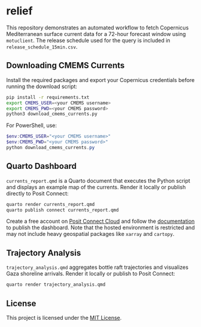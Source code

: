 # relief

This repository demonstrates an automated workflow to fetch Copernicus
Mediterranean surface current data for a 72-hour forecast window using
`motuclient`. The release schedule used for the query is included in
`release_schedule_15min.csv`.

## Downloading CMEMS Currents

Install the required packages and export your Copernicus credentials before
running the download script:

```bash
pip install -r requirements.txt
export CMEMS_USER=<your CMEMS username>
export CMEMS_PWD=<your CMEMS password>
python3 download_cmems_currents.py
```

For PowerShell, use:

```powershell
$env:CMEMS_USER="<your CMEMS username>"
$env:CMEMS_PWD="<your CMEMS password>"
python download_cmems_currents.py
```

## Quarto Dashboard

`currents_report.qmd` is a Quarto document that executes the Python
script and displays an example map of the currents. Render it locally or
publish directly to Posit Connect:

```bash
quarto render currents_report.qmd
quarto publish connect currents_report.qmd
```

Create a free account on [Posit Connect Cloud](https://connect.posit.cloud)
and follow the [documentation](https://docs.posit.co/connect-cloud/) to
publish the dashboard. Note that the hosted environment is restricted and
may not include heavy geospatial packages like `xarray` and `cartopy`.

## Trajectory Analysis

`trajectory_analysis.qmd` aggregates bottle raft trajectories and
visualizes Gaza shoreline arrivals. Render it locally or publish to Posit
Connect:

```bash
quarto render trajectory_analysis.qmd
```

## License

This project is licensed under the [MIT License](LICENSE).
